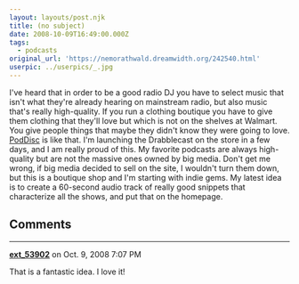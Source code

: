 ```yaml
---
layout: layouts/post.njk
title: (no subject)
date: 2008-10-09T16:49:00.000Z
tags: 
  - podcasts
original_url: 'https://nemorathwald.dreamwidth.org/242540.html'
userpic: ../userpics/_.jpg
---
```

I've heard that in order to be a good radio DJ you have to select music that isn't what they're already hearing on mainstream radio, but also music that's really high-quality. If you run a clothing boutique you have to give them clothing that they'll love but which is not on the shelves at Walmart. You give people things that maybe they didn't know they were going to love. [PodDisc](http://poddisc.com) is like that. I'm launching the Drabblecast on the store in a few days, and I am really proud of this. My favorite podcasts are always high-quality but are not the massive ones owned by big media. Don't get me wrong, if big media decided to sell on the site, I wouldn't turn them down, but this is a boutique shop and I'm starting with indie gems. My latest idea is to create a 60-second audio track of really good snippets that characterize all the shows, and put that on the homepage.

## Comments

---

**[ext_53902](https://www.dreamwidth.org/users/ext_53902)** on Oct. 9, 2008 7:07 PM

That is a fantastic idea. I love it!
